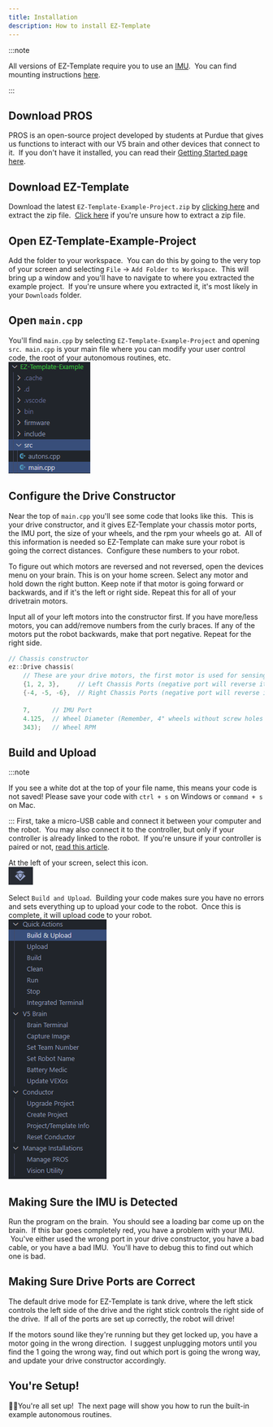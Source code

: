 ```yaml
---
title: Installation
description: How to install EZ-Template
---
```


:::note

All versions of EZ-Template require you to use an [IMU](https://www.vexrobotics.com/276-4855.html).  You can find mounting instructions [here](https://kb.vex.com/hc/en-us/articles/360037382272-Using-the-V5-Inertial-Sensor).  

:::

## Download PROS
PROS is an open-source project developed by students at Purdue that gives us functions to interact with our V5 brain and other devices that connect to it.  If you don't have it installed, you can read their [Getting Started page here](https://pros.cs.purdue.edu/v5/getting-started/index.html).

## Download EZ-Template
Download the latest `EZ-Template-Example-Project.zip` by [clicking here](https://github.com/EZ-Robotics/EZ-Template/releases/latest/download/EZ-Template-Example-Project.zip) and extract the zip file.  [Click here](https://www.filecenter.com/blog/how-to-unzip-files-mac-iphone-android-windows/) if you're unsure how to extract a zip file.  

## Open EZ-Template-Example-Project
Add the folder to your workspace.  You can do this by going to the very top of your screen and selecting `File` -> `Add Folder to Workspace`.  This will bring up a window and you'll have to navigate to where you extracted the example project.  If you're unsure where you extracted it, it's most likely in your `Downloads` folder.  

## Open `main.cpp`
You'll find `main.cpp` by selecting `EZ-Template-Example-Project` and opening `src`.  `main.cpp` is your main file where you can modify your user control code, the root of your autonomous routines, etc.  
![](images/finding-main-cpp.png)

## Configure the Drive Constructor
Near the top of `main.cpp` you'll see some code that looks like this.  This is your drive constructor, and it gives EZ-Template your chassis motor ports, the IMU port, the size of your wheels, and the rpm your wheels go at.  All of this information is needed so EZ-Template can make sure your robot is going the correct distances.  Configure these numbers to your robot.  

To figure out which motors are reversed and not reversed, open the devices menu on your brain.  This is on your home screen.  Select any motor and hold down the right button.  Keep note if that motor is going forward or backwards, and if it's the left or right side.  Repeat this for all of your drivetrain motors.  

Input all of your left motors into the constructor first.  If you have more/less motors, you can add/remove numbers from the curly braces.  If any of the motors put the robot backwards, make that port negative.  Repeat for the right side.  
```cpp
// Chassis constructor
ez::Drive chassis(
    // These are your drive motors, the first motor is used for sensing!
    {1, 2, 3},     // Left Chassis Ports (negative port will reverse it!)
    {-4, -5, -6},  // Right Chassis Ports (negative port will reverse it!)

    7,      // IMU Port
    4.125,  // Wheel Diameter (Remember, 4" wheels without screw holes are actually 4.125!)
    343);   // Wheel RPM
```

## Build and Upload 
:::note

If you see a white dot at the top of your file name, this means your code is not saved!  Please save your code with `ctrl + s` on Windows or `command + s` on Mac. 

:::
First, take a micro-USB cable and connect it between your computer and the robot.  You may also connect it to the controller, but only if your controller is already linked to the robot.  If you're unsure if your controller is paired or not, [read this article](https://kb.vex.com/hc/en-us/articles/360035592532-Pairing-the-V5-Controller-with-the-V5-Brain-for-a-Wireless-Connection).  

At the left of your screen, select this icon.   
![](images/pros-icon.png)

Select `Build and Upload`.  Building your code makes sure you have no errors and sets everything up to upload your code to the robot.  Once this is complete, it will upload code to your robot.   
![](images/pros-menu.png)

## Making Sure the IMU is Detected
Run the program on the brain.  You should see a loading bar come up on the brain.  If this bar goes completely red, you have a problem with your IMU.  You've either used the wrong port in your drive constructor, you have a bad cable, or you have a bad IMU.  You'll have to debug this to find out which one is bad.  

## Making Sure Drive Ports are Correct
The default drive mode for EZ-Template is tank drive, where the left stick controls the left side of the drive and the right stick controls the right side of the drive.  If all of the ports are set up correctly, the robot will drive!  

If the motors sound like they're running but they get locked up, you have a motor going in the wrong direction.  I suggest unplugging motors until you find the 1 going the wrong way, find out which port is going the wrong way, and update your drive constructor accordingly.  

## You're Setup!
🥳🥳You're all set up!  The next page will show you how to run the built-in example autonomous routines.  

